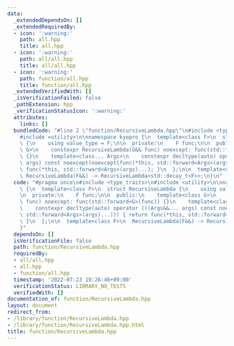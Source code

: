 ```yaml
---
data:
  _extendedDependsOn: []
  _extendedRequiredBy:
  - icon: ':warning:'
    path: all.hpp
    title: all.hpp
  - icon: ':warning:'
    path: all/all.hpp
    title: all/all.hpp
  - icon: ':warning:'
    path: function/all.hpp
    title: function/all.hpp
  _extendedVerifiedWith: []
  _isVerificationFailed: false
  _pathExtension: hpp
  _verificationStatusIcon: ':warning:'
  attributes:
    links: []
  bundledCode: "#line 2 \"function/RecursiveLambda.hpp\"\n#include <type_traits>\n\
    #include <utility>\n\nnamespace kyopro {\n  template<class F>\n  struct RecursiveLambda\
    \ {\n    using value_type = F;\n\n  private:\n    F func;\n\n  public:\n    template<class\
    \ G>\n    constexpr RecursiveLambda(G&& func) noexcept: func(std::forward<G>(func))\
    \ {}\n    template<class... Args>\n    constexpr decltype(auto) operator ()(Args&&...\
    \ args) const noexcept(noexcept(func(*this, std::forward<Args>(args)...))) { return\
    \ func(*this, std::forward<Args>(args)...); }\n  };\n\n  template<class F>\n \
    \ RecursiveLambda(F&&) -> RecursiveLambda<std::decay_t<F>>;\n}\n"
  code: "#pragma once\n#include <type_traits>\n#include <utility>\n\nnamespace kyopro\
    \ {\n  template<class F>\n  struct RecursiveLambda {\n    using value_type = F;\n\
    \n  private:\n    F func;\n\n  public:\n    template<class G>\n    constexpr RecursiveLambda(G&&\
    \ func) noexcept: func(std::forward<G>(func)) {}\n    template<class... Args>\n\
    \    constexpr decltype(auto) operator ()(Args&&... args) const noexcept(noexcept(func(*this,\
    \ std::forward<Args>(args)...))) { return func(*this, std::forward<Args>(args)...);\
    \ }\n  };\n\n  template<class F>\n  RecursiveLambda(F&&) -> RecursiveLambda<std::decay_t<F>>;\n\
    }"
  dependsOn: []
  isVerificationFile: false
  path: function/RecursiveLambda.hpp
  requiredBy:
  - all/all.hpp
  - all.hpp
  - function/all.hpp
  timestamp: '2022-07-23 19:26:46+09:00'
  verificationStatus: LIBRARY_NO_TESTS
  verifiedWith: []
documentation_of: function/RecursiveLambda.hpp
layout: document
redirect_from:
- /library/function/RecursiveLambda.hpp
- /library/function/RecursiveLambda.hpp.html
title: function/RecursiveLambda.hpp
---
```

